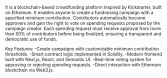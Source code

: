 It is a blockchain-based crowdfunding platform inspired by Kickstarter, built on Ethereum. It enables anyone to create a fundraising campaign with a specified minimum contribution. Contributors automatically become approvers and gain the right to vote on spending requests proposed by the campaign creator.
Each spending request must receive approval from more than 50% of contributors before being finalized, ensuring a transparent and democratic use of funds.

Key Features:
-Create campaigns with customizable minimum contribution thresholds.
-Smart contract logic implemented in Solidity.
-Modern frontend built with Next.js, React, and Semantic UI.
-Real-time voting system for approving or rejecting spending requests.
-Direct interaction with Ethereum blockchain via Web3.js.

